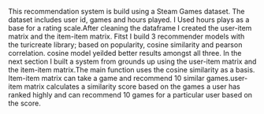 This recommendation system is build using a Steam Games dataset. The dataset includes user id, games and hours played. I Used hours plays as a base for a rating scale.After cleaning the dataframe I created the user-item matrix and the item-item matrix.
Fitst I build 3 recommender models with the turicreate library; based on popularity, cosine similarity and pearson correlation. cosine model yeilded better results amongst all three.
In the next section  I built a system from grounds up using the user-item matrix and the item-item matrix.The main function uses the cosine similarity as a basis. Item-item matrix can take a game and recommend 10 similar games.user-item matrix calculates a similarity score based on the games a user has ranked highly and can recommend 10 games for a particular user based on the score.
